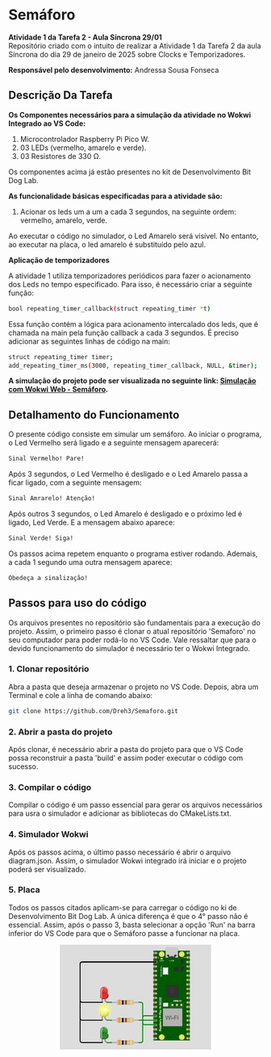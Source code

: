  # Semáforo 

__Atividade 1 da Tarefa 2 - Aula Síncrona 29/01__<br>
Repositório criado com o intuito de realizar a Atividade 1 da Tarefa 2 da aula Síncrona do dia 29 de janeiro de 2025 sobre Clocks e Temporizadores.

__Responsável pelo desenvolvimento:__
Andressa Sousa Fonseca

## Descrição Da Tarefa 


__Os Componentes necessários para a simulação da atividade no Wokwi Integrado ao VS Code:__
1) Microcontrolador Raspberry Pi Pico W.
2) 03 LEDs (vermelho, amarelo e verde).
3) 03 Resistores de 330 Ω.

Os componentes acima já estão presentes no kit de Desenvolvimento Bit Dog Lab.

__As funcionalidade básicas especificadas para a atividade são:__
1) Acionar os leds um a um a cada 3 segundos, na seguinte ordem: vermelho, amarelo, verde.

Ao executar o código no simulador, o Led Amarelo será visível. No entanto, ao executar na placa, o led amarelo é substituído pelo azul.

__Aplicação de temporizadores__  <br>

A atividade 1 utiliza temporizadores periódicos para fazer o acionamento dos Leds no tempo especificado. Para isso, é necessário criar a seguinte função:
```bash
bool repeating_timer_callback(struct repeating_timer *t)
```
Essa função contém a lógica para acionamento intercalado dos leds, que é chamada na main pela função callback a cada 3 segundos. É preciso adicionar as seguintes linhas de código na main:
```bash
struct repeating_timer timer;
add_repeating_timer_ms(3000, repeating_timer_callback, NULL, &timer);
```

__A simulação do projeto pode ser visualizada no seguinte link: [Simulação com Wokwi Web - Semáforo](https://wokwi.com/projects/421970356059537409).__

## Detalhamento do Funcionamento

O presente código consiste em simular um semáforo. Ao iniciar o programa, o Led Vermelho será ligado e a seguinte mensagem aparecerá:
```bash
Sinal Vermelho! Pare!
```
Após 3 segundos, o Led Vermelho é desligado e o Led Amarelo passa a ficar ligado, com a seguinte mensagem:
```bash
Sinal Amrarelo! Atenção!
```
Após outros 3 segundos, o Led Amarelo é desligado e o próximo led é ligado, Led Verde. E a mensagem abaixo aparece:
```bash
Sinal Verde! Siga!
```
Os passos acima repetem enquanto o programa estiver rodando.
Ademais, a cada 1 segundo uma outra mensagem aparece:
```bash
Obedeça a sinalização!
```

## Passos para uso do código

Os arquivos presentes no repositório são fundamentais para a execução do projeto. Assim, o primeiro passo é clonar o atual repositório 'Semaforo' no seu computador para poder rodá-lo no VS Code. Vale ressaltar que para o devido funcionamento do simulador é necessário ter o Wokwi Integrado.

### 1. Clonar repositório
Abra a pasta que deseja armazenar o projeto no VS Code. Depois, abra um Terminal e cole a linha de comando abaixo:
```bash
git clone https://github.com/Dreh3/Semaforo.git
```

### 2. Abrir a pasta do projeto
Após clonar, é necessário abrir a pasta do projeto para que o VS Code possa reconstruir a pasta 'build' e assim poder executar o código com sucesso.

### 3. Compilar o código
Compilar o código é um passo essencial para gerar os arquivos necessários para usra o simulador e adicionar as bibliotecas do CMakeLists.txt.

### 4. Simulador Wokwi 
Após os passos acima, o último passo necessário é abrir o arquivo diagram.json. Assim, o simulador Wokwi integrado irá iniciar e o projeto poderá ser visualizado.

### 5. Placa
Todos os passos citados aplicam-se para carregar o código no ki de Desenvolvimento Bit Dog Lab. A única diferença é que o 4° passo não é essencial. Assim, após o passo 3, basta selecionar a opção 'Run' na barra inferior do VS Code para que o Semáforo passe a funcionar na placa.

<div align="center">
  <img src="https://github.com/Dreh3/Semaforo/blob/main/semaforoImagem.png?raw=true" alt="imagem do simulador" width="300"/>
</div>
